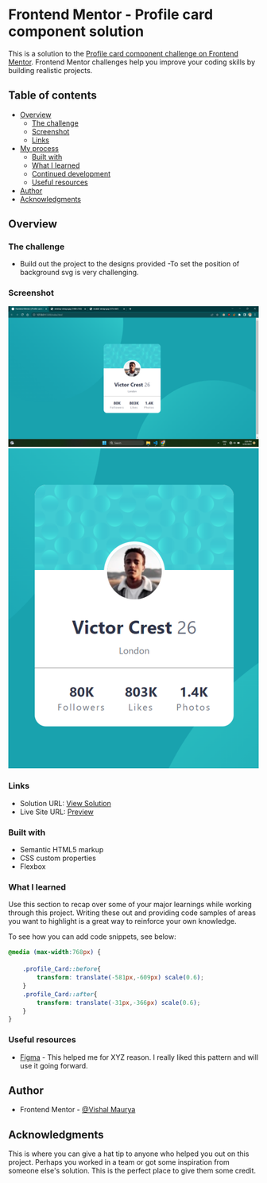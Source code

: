 # Frontend Mentor - Profile card component solution

This is a solution to the [Profile card component challenge on Frontend Mentor](https://www.frontendmentor.io/challenges/profile-card-component-cfArpWshJ). Frontend Mentor challenges help you improve your coding skills by building realistic projects. 

## Table of contents

- [Overview](#overview)
  - [The challenge](#the-challenge)
  - [Screenshot](#screenshot)
  - [Links](#links)
- [My process](#my-process)
  - [Built with](#built-with)
  - [What I learned](#what-i-learned)
  - [Continued development](#continued-development)
  - [Useful resources](#useful-resources)
- [Author](#author)
- [Acknowledgments](#acknowledgments)

## Overview

### The challenge
- Build out the project to the designs provided
-To set the position of background svg is  very challenging.
### Screenshot
![Desktop View](./images/screenshot/Screenshot%20dekstop.png)
![Mobile View](./images/screenshot/Screenshot%20mobile.png)
### Links
- Solution URL: [View Solution](https://github.com/VishalMauryastp/profile-card-component-main.git)
- Live Site URL: [Preview](https://vishalmauryastp.github.io/profile-card-component-main/)
### Built with
- Semantic HTML5 markup
- CSS custom properties
- Flexbox
### What I learned
Use this section to recap over some of your major learnings while working through this project. Writing these out and providing code samples of areas you want to highlight is a great way to reinforce your own knowledge.

To see how you can add code snippets, see below:

```css
@media (max-width:768px) {
    
    .profile_Card::before{ 
        transform: translate(-581px,-609px) scale(0.6);
    }
    .profile_Card::after{
        transform: translate(-31px,-366px) scale(0.6);
    }
}
```

### Useful resources
- [Figma](https://www.example.com) - This helped me for XYZ reason. I really liked this pattern and will use it going forward.
## Author
- Frontend Mentor - [@Vishal Maurya](https://www.frontendmentor.io/profile/yourusername)
## Acknowledgments
This is where you can give a hat tip to anyone who helped you out on this project. Perhaps you worked in a team or got some inspiration from someone else's solution. This is the perfect place to give them some credit.


